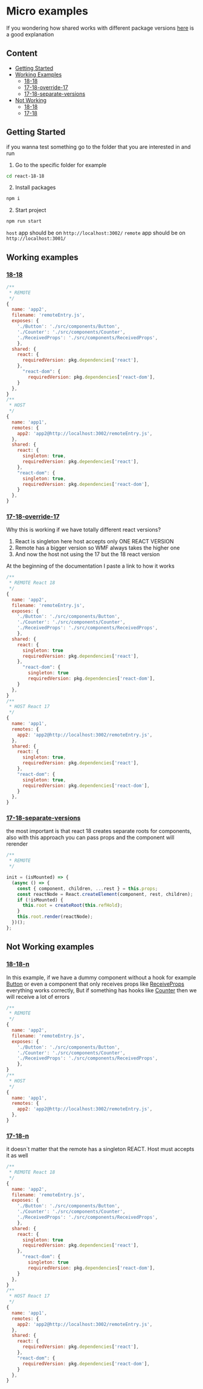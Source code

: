 # Micro examples

If you wondering how shared works with different package versions [here](https://www.angulararchitects.io/en/blog/getting-out-of-version-mismatch-hell-with-module-federation/) is a good explanation

## Content

- [Getting Started](#getting-started)
- [Working Examples](#working-examples)
  - [18-18](#18-18)
  - [17-18-override-17](#17-18-override-17)
  - [17-18-separate-versions](#17-18-separate-versions)
- [Not Working](#not-working-examples)
  - [18-18](#18-18-n)
  - [17-18](#17-18-n)

## Getting Started

if you wanna test something go to the folder that you are interested in and run

1. Go to the specific folder for example

```bash
cd react-18-18
```

2. Install packages

```bash
npm i
```

2. Start project

```bash
npm run start
```

`host` app should be on `http://localhost:3002/`
`remote` app should be on `http://localhost:3001/`

## Working examples

### [18-18](https://github.com/WuMat/micro-examples/tree/main/react-18-18-working)

```javascript
/**
 * REMOTE
 */
{
  name: 'app2',
  filename: 'remoteEntry.js',
  exposes: {
    './Button': './src/components/Button',
    './Counter': './src/components/Counter',
    './ReceivedProps': './src/components/ReceivedProps',
    },
  shared: {
    react: {
      requiredVersion: pkg.dependencies['react'],
    },
      "react-dom": {
        requiredVersion: pkg.dependencies['react-dom'],
    }
  },
}
/**
 * HOST
 */
{
  name: 'app1',
  remotes: {
    app2: 'app2@http://localhost:3002/remoteEntry.js',
  },
  shared: {
    react: {
      singleton: true,
      requiredVersion: pkg.dependencies['react'],
    },
    "react-dom": {
      singleton: true,
      requiredVersion: pkg.dependencies['react-dom'],
    }
  },
}

```

### [17-18-override-17](https://github.com/WuMat/micro-examples/tree/main/react-17-18-working-ovrride-17)

Why this is working if we have totally different react versions?

1. React is singleton here host accepts only ONE REACT VERSION
2. Remote has a bigger version so WMF always takes the higher one
3. And now the host not using the 17 but the 18 react version

At the beginning of the documentation I paste a link to how it works

```javascript
/**
 * REMOTE React 18
 */
{
  name: 'app2',
  filename: 'remoteEntry.js',
  exposes: {
    './Button': './src/components/Button',
    './Counter': './src/components/Counter',
    './ReceivedProps': './src/components/ReceivedProps',
    },
  shared: {
    react: {
      singleton: true
      requiredVersion: pkg.dependencies['react'],
    },
      "react-dom": {
        singleton: true
        requiredVersion: pkg.dependencies['react-dom'],
    }
  },
}
/**
 * HOST React 17
 */
{
  name: 'app1',
  remotes: {
    app2: 'app2@http://localhost:3002/remoteEntry.js',
  },
  shared: {
    react: {
      singleton: true,
      requiredVersion: pkg.dependencies['react'],
    },
    "react-dom": {
      singleton: true,
      requiredVersion: pkg.dependencies['react-dom'],
    }
  },
}

```

### [17-18-separate-versions](https://github.com/WuMat/micro-examples/tree/main/react-17-18-working-separate-versions)

the most important is that react 18 creates separate roots for components, also with this approach you can pass props and the component will rerender

```javascript
/**
 * REMOTE
 */

init = (isMounted) => {
  (async () => {
    const { component, children, ...rest } = this.props;
    const reactNode = React.createElement(component, rest, children);
    if (!isMounted) {
      this.root = createRoot(this.refHold);
    }
    this.root.render(reactNode);
  })();
};
```

## Not Working examples

### [18-18-n](https://github.com/WuMat/micro-examples/tree/main/react-18-18-not-working)

In this example, if we have a dummy component without a hook for example [Button](https://github.com/WuMat/micro-examples/blob/main/react-18-18-not-working/react-18-host/src/components/Button.js) or even a component that only receives props like [ReceiveProps](https://github.com/WuMat/micro-examples/blob/main/react-18-18-not-working/react-18-host/src/components/ReceivedProps.js) everything works correctly, But if something has hooks like [Counter](https://github.com/WuMat/micro-examples/blob/main/react-18-18-not-working/react-18-host/src/components/Counter.js) then we will receive a lot of errors

```javascript
/**
 * REMOTE
 */
{
  name: 'app2',
  filename: 'remoteEntry.js',
  exposes: {
    './Button': './src/components/Button',
    './Counter': './src/components/Counter',
    './ReceivedProps': './src/components/ReceivedProps',
    },
}
/**
 * HOST
 */
{
  name: 'app1',
  remotes: {
    app2: 'app2@http://localhost:3002/remoteEntry.js',
  },
}

```

### [17-18-n](https://github.com/WuMat/micro-examples/tree/main/react-17-18-not-working)

it doesn`t matter that the remote has a singleton REACT. Host must accepts it as well

```javascript
/**
 * REMOTE React 18
 */
{
  name: 'app2',
  filename: 'remoteEntry.js',
  exposes: {
    './Button': './src/components/Button',
    './Counter': './src/components/Counter',
    './ReceivedProps': './src/components/ReceivedProps',
    },
  shared: {
    react: {
      singleton: true
      requiredVersion: pkg.dependencies['react'],
    },
      "react-dom": {
        singleton: true
        requiredVersion: pkg.dependencies['react-dom'],
    }
  },
}
/**
 * HOST React 17
 */
{
  name: 'app1',
  remotes: {
    app2: 'app2@http://localhost:3002/remoteEntry.js',
  },
  shared: {
    react: {
      requiredVersion: pkg.dependencies['react'],
    },
    "react-dom": {
      requiredVersion: pkg.dependencies['react-dom'],
    }
  },
}

```
